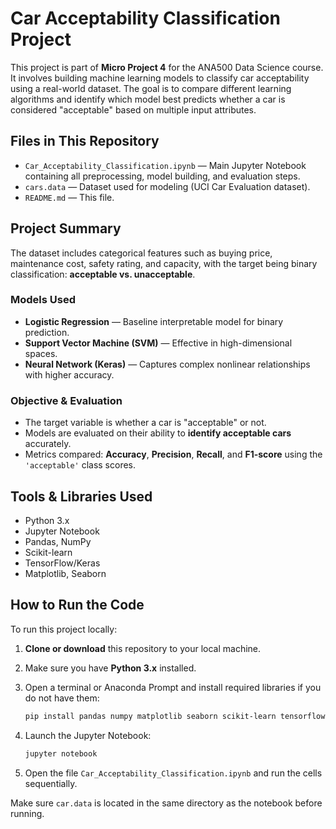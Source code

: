 # Car Acceptability Classification Project

This project is part of **Micro Project 4** for the ANA500 Data Science course. It involves building machine learning models to classify car acceptability using a real-world dataset. The goal is to compare different learning algorithms and identify which model best predicts whether a car is considered "acceptable" based on multiple input attributes.

## Files in This Repository

- `Car_Acceptability_Classification.ipynb` — Main Jupyter Notebook containing all preprocessing, model building, and evaluation steps.
- `cars.data` — Dataset used for modeling (UCI Car Evaluation dataset).
- `README.md` — This file.

## Project Summary

The dataset includes categorical features such as buying price, maintenance cost, safety rating, and capacity, with the target being binary classification: **acceptable vs. unacceptable**.

### Models Used
- **Logistic Regression** — Baseline interpretable model for binary prediction.
- **Support Vector Machine (SVM)** — Effective in high-dimensional spaces.
- **Neural Network (Keras)** — Captures complex nonlinear relationships with higher accuracy.

### Objective & Evaluation
- The target variable is whether a car is "acceptable" or not.
- Models are evaluated on their ability to **identify acceptable cars** accurately.
- Metrics compared: **Accuracy**, **Precision**, **Recall**, and **F1-score** using the `'acceptable'` class scores.

## Tools & Libraries Used

- Python 3.x
- Jupyter Notebook
- Pandas, NumPy
- Scikit-learn
- TensorFlow/Keras
- Matplotlib, Seaborn

## How to Run the Code

To run this project locally:

1. **Clone or download** this repository to your local machine.
2. Make sure you have **Python 3.x** installed.
3. Open a terminal or Anaconda Prompt and install required libraries if you do not have them:

   ```bash
   pip install pandas numpy matplotlib seaborn scikit-learn tensorflow
   ```

4. Launch the Jupyter Notebook:

   ```bash
   jupyter notebook
   ```

5. Open the file `Car_Acceptability_Classification.ipynb` and run the cells sequentially.

Make sure `car.data` is located in the same directory as the notebook before running.